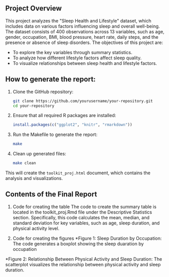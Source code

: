 ## Project Overview
This project analyzes the "Sleep Health and Lifestyle" dataset, which includes data on various factors influencing sleep and overall well-being. The dataset consists of 400 observations across 13 variables, such as age, gender, occupation, BMI, blood pressure, heart rate, daily steps, and the presence or absence of sleep disorders. The objectives of this project are:
- To explore the key variables through summary statistics.
- To analyze how different lifestyle factors affect sleep quality.
- To visualize relationships between sleep health and lifestyle factors.

## How to generate the report: 
1. Clone the GitHub repository:
    ```bash
    git clone https://github.com/yourusername/your-repository.git
    cd your-repository
    ```
    
2. Ensure that all required R packages are installed:
    ```r
    install.packages(c("ggplot2", "knitr", "rmarkdown"))
    ```
    
3. Run the Makefile to generate the report:
    ```bash
    make
    ```
4. Clean up generated files:
    ```bash
    make clean
    ```
This will create the `toolkit_proj.html` document, which contains the analysis and visualizations.

## Contents of the Final Report
1. Code for creating the table
The code to create the summary table is located in the toolkit_proj.Rmd file under the Descriptive Statistics section. Specifically, this code calculates the mean, median, and standard deviation for key variables, such as age, sleep duration, and physical activity level. 

2. Code for creating the figures
*Figure 1: Sleep Duration by Occupation: 
The code generates a boxplot showing the sleep duaration by occupation

*Figure 2: Relationship Between Physical Activity and Sleep Duration: 
The scatterplot visualizes the relationship between physical activity and sleep duration.

